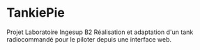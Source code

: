 # TankiePie

Projet Laboratoire Ingesup B2
Réalisation et adaptation d'un tank radiocommandé pour le piloter depuis une interface web.
